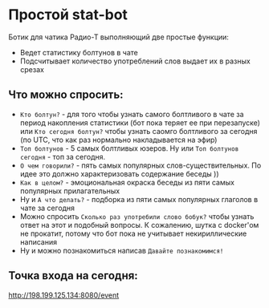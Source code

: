 # Простой stat-bot

Ботик для чатика Радио-Т выполняющий две простые функции:

- Ведет статистику болтунов в чате
- Подсчитывает количество употреблений слов выдает их в разных срезах

## Что можно спросить:

- `Кто болтун?` - для того чтобы узнать самого болтливого в чате за период накопления статистики (бот пока теряет ее при перезапуске) или `Кто сегодня болтун?` чтобы узнать саомго болтливого за сегодня (по UTC, что как раз нормально накладывается на эфир)
- `Топ болтунов` - 5 самых болтливых юзеров. Ну или `Топ болтунов сегодня` - топ за сегодня.
- `О чем говорили?` - пять самых популярных слов-существительных. По идее это должно характеризовать содержание беседы ))
- `Как в целом?` - эмоциональная окраска беседы из пяти самых популярных прилагательных
- Ну и `А что делать?` - подборка из пяти самых популярных глаголов в чате за сегодня
- Можно спросить `Сколько раз употребили слово бобук?` чтобы узнать ответ на этот и подобный вопросы. К сожалению, шутка с docker'ом не прокатит, потому что бот пока не учитывает некириллические написания
- Ну и можно познакомиться написав `Давайте познакомимся!`

## Точка входа на сегодня:
http://198.199.125.134:8080/event